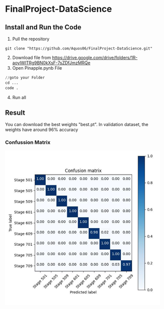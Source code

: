 # FinalProject-DataScience

## Install and Run the Code
1. Pull the repository
```
git clone "https://github.com/Aquos06/FinalProject-DataScience.git"
```
2. Download file from https://drive.google.com/drive/folders/1R-aoylWlTRg9BN0kXsF-7sZDfJmzMRQe
3. Open Pinapple.pynb File
```Python
//goto your Folder
cd ...
code .
```
4. Run all

## Result
You can download the best weights "best.pt". 
In validation dataset, the weights have around 96% accuracy

### Confussion Matrix
<img src = 'confussion-matrix.jpg'>


